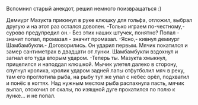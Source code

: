   Вспомнил старый анекдот, решил немного поизвращаться :)

Демиург Мазукта прикинул в руке клюшку для гольфа, отложил, выбрал другую и на этот раз остался доволен.
-Только играем по-честному,- сурово предупредил он.- Без этих наших штучек, понятно? Попал - значит попал, промазал - значит промазал.
-Ясно,- кивнул демиург Шамбамбукли.- Договорились.
Он ударил первым. Мячик покатился и замер сантиметрах в двадцати от лунки. Шамбамбукли вздохнул и загнал его туда вторым ударом.
-Теперь ты.
Мазукта хмыкнул, прицелился и наподдал клюшкой. Мычик улетел далеко в сторону, спугнул кролика, кролик ударом задней лапы отфутболил мяч в реку, там его проглотила рыба, на рыбу тут же упал с небес орёл, подхватил и понёс в когтях. Над нужным местом рыба распахнула пасть, мячик выпал, отскочил от скалы, по изящной дуге прокатился по полю к лунке... и не попал.      